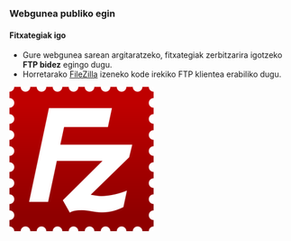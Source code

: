 ### Webgunea publiko egin
#### Fitxategiak igo

- Gure webgunea sarean argitaratzeko, fitxategiak zerbitzarira igotzeko **FTP bidez** egingo dugu.
- Horretarako [FileZilla](https://filezilla-project.org/) izeneko kode irekiko FTP klientea erabiliko dugu.

![](assets/filezilla.png)

